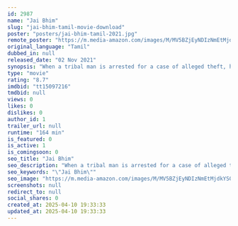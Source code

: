 ```yaml
---
id: 2987
name: "Jai Bhim"
slug: "jai-bhim-tamil-movie-download"
poster: "posters/jai-bhim-tamil-2021.jpg"
remote_poster: "https://m.media-amazon.com/images/M/MV5BZjEyNDIzNmEtMjdkYS00ZDAwLTljOWYtNDRhYTVhYTlmOTk1XkEyXkFqcGc@._V1_SX300.jpg"
original_language: "Tamil"
dubbed_in: null
released_date: "02 Nov 2021"
synopsis: "When a tribal man is arrested for a case of alleged theft, his wife turns to a human-rights lawyer to help bring justice."
type: "movie"
rating: "8.7"
imdbid: "tt15097216"
tmdbid: null
views: 0
likes: 0
dislikes: 0
author_id: 1
trailer_url: null
runtime: "164 min"
is_featured: 0
is_active: 1
is_comingsoon: 0
seo_title: "Jai Bhim"
seo_description: "When a tribal man is arrested for a case of alleged theft, his wife turns to a human-rights lawyer to help bring justice."
seo_keywords: "\"Jai Bhim\""
seo_image: "https://m.media-amazon.com/images/M/MV5BZjEyNDIzNmEtMjdkYS00ZDAwLTljOWYtNDRhYTVhYTlmOTk1XkEyXkFqcGc@._V1_SX300.jpg"
screenshots: null
redirect_to: null
social_shares: 0
created_at: 2025-04-10 19:33:33
updated_at: 2025-04-10 19:33:33
---
```


